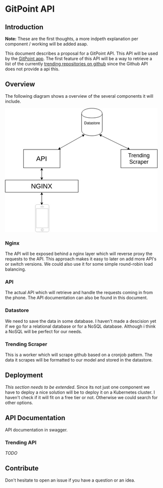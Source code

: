 
# GitPoint API

## Introduction

**Note:** These are the first thoughts, a more indpeth explanation per component / working will be added asap. 

This document describes a proposal for a GitPoint API. This API will be used by the [GitPoint app](https://github.com/gitpoint/git-point). 
The first feature of this API will be a way to retrieve a list of the currently [trending repositories on github](https://github.com/trending) since the Github API does not provide a api this.  

## Overview
The following diagram shows a overview of the several components it will include.

![gitpoint-api-overview](assets/images/gitpoint-overview.jpg  "gitpoint-api-overview")

### Nginx
The API will be exposed behind a nginx layer which will reverse proxy the requests to the API. This approach makes it easy to later on add more API's or switch versions. We could also use it for some simple round-robin load balancing. 

### API
The actual API which will retrieve and handle the requests coming in from the phone. 
The API documentation can also be found in this document. 

### Datastore
We need to save the data in some database. I haven't made a descision yet if we go for a relational database or for a NoSQL database. Although i think a NoSQL will be perfect for our needs. 

### Trending Scraper
This is a worker which will scrape github based on a cronjob pattern. The data it scrapes will be formatted to our model and stored in the datastore. 

## Deployment
*This section needs to be extended*.
Since its not just one component we have to deploy a nice solution will be to deploy it on a Kubernetes cluster. I haven't check if it will fit on a free tier or not. Otherwise we could search for other options. 

## API Documentation 
API documentation in swagger.

### Trending API
*TODO*

## Contribute
Don't hesitate to open an issue if you have a question or an idea. 

